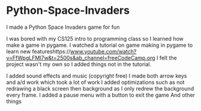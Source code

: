# Python-Space-Invaders
I made a Python Space Invaders game for fun

I was bored with my CS125 intro to programming class so I learned how make a game in pygame. 
I watched a tutorial on game making in pygame to learn new featureshttps://www.youtube.com/watch?v=FfWpgLFMI7w&t=2500s&ab_channel=freeCodeCamp.org 
I felt the project wasn't my own so I added things not in the tutorial. 

I added sound effects and music (copyright free) 
I made both arrow keys and a/d work which took a lot of work 
I added optimizations such as not redrawing a black screen then background as I only redrew the background every frame. 
I added a pause menu with a button to exit the game
And other things

